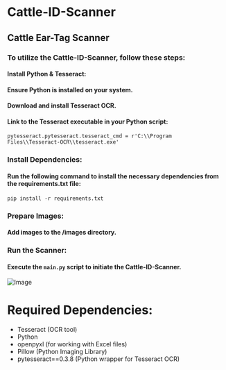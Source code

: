 # Cattle-ID-Scanner
## Cattle Ear-Tag Scanner
### To utilize the Cattle-ID-Scanner, follow these steps:
####
#### Install Python & Tesseract:
#### Ensure Python is installed on your system.
#### Download and install Tesseract OCR.
#### Link to the Tesseract executable in your Python script:
```pytesseract.pytesseract.tesseract_cmd = r'C:\\Program Files\\Tesseract-OCR\\tesseract.exe'```
### Install Dependencies:
#### Run the following command to install the necessary dependencies from the requirements.txt file:

```pip install -r requirements.txt```

### Prepare Images:

#### Add images to the /images directory.

### Run the Scanner:

#### Execute the ```main.py``` script to initiate the Cattle-ID-Scanner.

![Image](https://github.com/LogicHarvest/Cattle-ID-Scanner/blob/main/cid-cov.jpg)

# Required Dependencies:
- Tesseract (OCR tool)
- Python
- openpyxl (for working with Excel files)
- Pillow (Python Imaging Library)
- pytesseract==0.3.8 (Python wrapper for Tesseract OCR)
